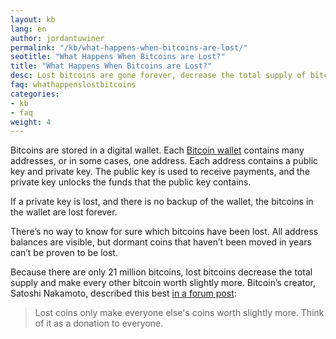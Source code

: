 ```yaml
---
layout: kb
lang: en
author: jordantuwiner
permalink: "/kb/what-happens-when-bitcoins-are-lost/"
seotitle: "What Happens When Bitcoins are Lost?"
title: "What Happens When Bitcoins are Lost?"
desc: Lost bitcoins are gone forever, decrease the total supply of bitcoins, and make every other bitcoin worth slightly more.
faq: whathappenslostbitcoins
categories: 
- kb
- faq
weight: 4
---
```

Bitcoins are stored in a digital wallet. Each [Bitcoin wallet](https://www.buybitcoinworldwide.com/wallets/) contains many addresses, or in some cases, one address. Each address contains a public key and private key. The public key is used to receive payments, and the private key unlocks the funds that the public key contains. 

If a private key is lost, and there is no backup of the wallet, the bitcoins in the wallet are lost forever. 

There’s no way to know for sure which bitcoins have been lost. All address balances are visible, but dormant coins that haven’t been moved in years can’t be proven to be lost.  

Because there are only 21 million bitcoins, lost bitcoins decrease the total supply and make every other bitcoin worth slightly more. Bitcoin’s creator, Satoshi Nakamoto, described this best [in a forum post](https://bitcointalk.org/index.php?topic=198.msg1647#msg1647):

> Lost coins only make everyone else's coins worth slightly more.  Think of it as a donation to everyone.
